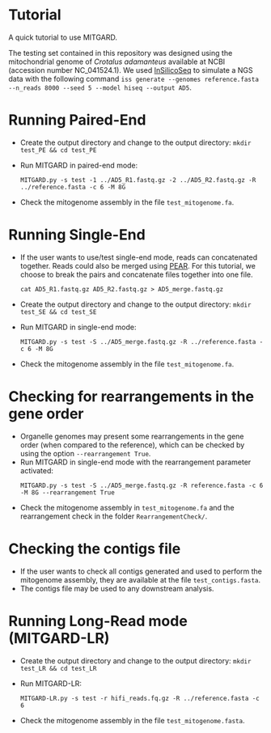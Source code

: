 Tutorial
========

A quick tutorial to use MITGARD.

The testing set contained in this repository was designed using the mitochondrial genome of *Crotalus adamanteus* available at NCBI (accession number NC_041524.1).
We used [InSilicoSeq](https://github.com/HadrienG/InSilicoSeq) to simulate a NGS data with the following command `iss generate --genomes reference.fasta --n_reads 8000 --seed 5 --model hiseq --output AD5`.

Running Paired-End
==================
- Create the output directory and change to the output directory: `mkdir test_PE && cd test_PE`

- Run MITGARD in paired-end mode:
  ```
  MITGARD.py -s test -1 ../AD5_R1.fastq.gz -2 ../AD5_R2.fastq.gz -R ../reference.fasta -c 6 -M 8G
  ```

- Check the mitogenome assembly in the file ```test_mitogenome.fa```.

Running Single-End
==================
- If the user wants to use/test single-end mode, reads can concatenated together. Reads could also be merged using [PEAR](https://cme.h-its.org/exelixis/web/software/pear/). For this tutorial, we choose to break the pairs and concatenate files together into one file.
    ```
    cat AD5_R1.fastq.gz AD5_R2.fastq.gz > AD5_merge.fastq.gz
    ```

- Create the output directory and change to the output directory: `mkdir test_SE && cd test_SE`

- Run MITGARD in single-end mode:
  ```
  MITGARD.py -s test -S ../AD5_merge.fastq.gz -R ../reference.fasta -c 6 -M 8G
  ```

- Check the mitogenome assembly in the file ```test_mitogenome.fa```.

Checking for rearrangements in the gene order
=============================================

- Organelle genomes may present some rearrangements in the gene order (when compared to the reference), which can be checked by using the option ```--rearrangement True```.
- Run MITGARD in single-end mode with the rearrangement parameter activated:
  ```
  MITGARD.py -s test -S ../AD5_merge.fastq.gz -R reference.fasta -c 6 -M 8G --rearrangement True
  ```
- Check the mitogenome assembly in ```test_mitogenome.fa``` and the rearrangement check in the folder ```RearrangementCheck/```.

Checking the contigs file
=========================

- If the user wants to check all contigs generated and used to perform the mitogenome assembly, they are available at the file ```test_contigs.fasta```.
- The contigs file may be used to any downstream analysis.

Running Long-Read mode (MITGARD-LR)
===================================

- Create the output directory and change to the output directory: `mkdir test_LR && cd test_LR`

- Run MITGARD-LR:
  ```
  MITGARD-LR.py -s test -r hifi_reads.fq.gz -R ../reference.fasta -c 6
  ```

- Check the mitogenome assembly in the file ```test_mitogenome.fasta```.
